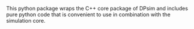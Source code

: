 This python package wraps the C++ core package of DPsim and includes pure python code that is convenient to use in combination with the simulation core.
